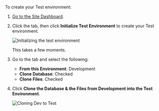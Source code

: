 To create your Test environment:

1. [Go to the Site Dashboard](/guides/account-mgmt/workspace-sites-teams/sites#site-dashboard).
1. Click the <Icon icon="grid" text="Test"/> tab, then click **Initialize Test Environment** to create your Test environment.

   ![Initializing the test environment](../../images/test-initialize.png)

   This takes a few moments.

1. Go to the <Icon icon="server" text="Database / Files"/> tab and select the following:

   - **From this Environment**: Development
   - **Clone Database**: Checked
   - **Clone Files**: Checked

1. Click **Clone the Database & the Files from Development into the Test Environment**.

   ![Cloning Dev to Test](../../images/launch-clone-dev-to-test.png)
